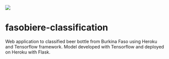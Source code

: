 ![](https://github.com/armelsoubeiga/fasobiere-classification/blob/master/static/bf-biere.jpg)

# fasobiere-classification

Web application to classified beer bottle from Burkina Faso using Heroku and Tensorflow framework. Model developed with Tensorflow and deployed on Heroku with Flask.
